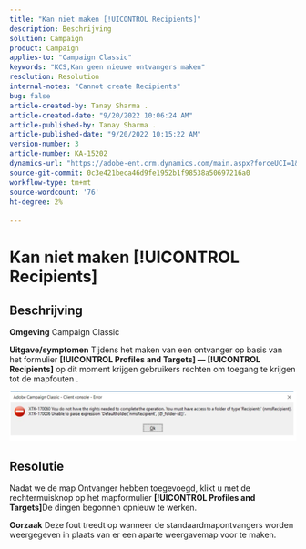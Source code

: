 ```yaml
---
title: "Kan niet maken [!UICONTROL Recipients]"
description: Beschrijving
solution: Campaign
product: Campaign
applies-to: "Campaign Classic"
keywords: "KCS,Kan geen nieuwe ontvangers maken"
resolution: Resolution
internal-notes: "Cannot create Recipients"
bug: false
article-created-by: Tanay Sharma .
article-created-date: "9/20/2022 10:06:24 AM"
article-published-by: Tanay Sharma .
article-published-date: "9/20/2022 10:15:22 AM"
version-number: 3
article-number: KA-15202
dynamics-url: "https://adobe-ent.crm.dynamics.com/main.aspx?forceUCI=1&pagetype=entityrecord&etn=knowledgearticle&id=687448df-cb38-ed11-9db1-002248086735"
source-git-commit: 0c3e421beca46d9fe1952b1f98538a50697216a0
workflow-type: tm+mt
source-wordcount: '76'
ht-degree: 2%

---
```


# Kan niet maken [!UICONTROL Recipients]

## Beschrijving

<b>Omgeving</b>
Campaign Classic


<b>Uitgave/symptomen</b>
Tijdens het maken van een ontvanger op basis van het formulier <b>[!UICONTROL Profiles and Targets] — [!UICONTROL Recipients]</b> op dit moment krijgen gebruikers rechten om toegang te krijgen tot de mapfouten .



![](assets/___f4809700-cd38-ed11-9db1-002248086735___.png)


## Resolutie




Nadat we de map Ontvanger hebben toegevoegd, klikt u met de rechtermuisknop op het mapformulier <b>[!UICONTROL Profiles and Targets]</b>De dingen begonnen opnieuw te werken.


<b>Oorzaak</b>
Deze fout treedt op wanneer de standaardmapontvangers worden weergegeven in plaats van er een aparte weergavemap voor te maken.
